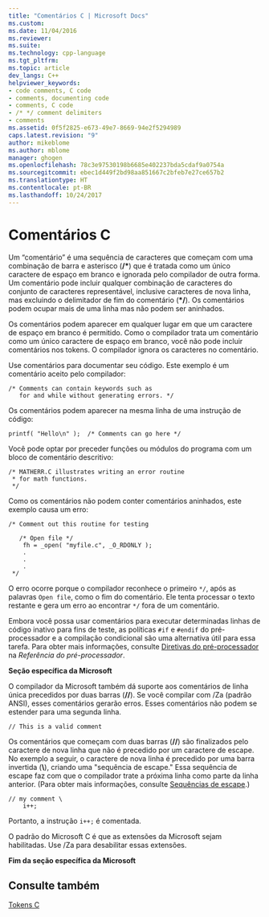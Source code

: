 ```yaml
---
title: "Comentários C | Microsoft Docs"
ms.custom: 
ms.date: 11/04/2016
ms.reviewer: 
ms.suite: 
ms.technology: cpp-language
ms.tgt_pltfrm: 
ms.topic: article
dev_langs: C++
helpviewer_keywords:
- code comments, C code
- comments, documenting code
- comments, C code
- /* */ comment delimiters
- comments
ms.assetid: 0f5f2825-e673-49e7-8669-94e2f5294989
caps.latest.revision: "9"
author: mikeblome
ms.author: mblome
manager: ghogen
ms.openlocfilehash: 78c3e97530198b6685e402237bda5cdaf9a0754a
ms.sourcegitcommit: ebec1d449f2bd98aa851667c2bfeb7e27ce657b2
ms.translationtype: HT
ms.contentlocale: pt-BR
ms.lasthandoff: 10/24/2017
---
```

# <a name="c-comments"></a>Comentários C
Um “comentário” é uma sequência de caracteres que começam com uma combinação de barra e asterisco (<b>/\*</b>) que é tratada como um único caractere de espaço em branco e ignorada pelo compilador de outra forma. Um comentário pode incluir qualquer combinação de caracteres do conjunto de caracteres representável, inclusive caracteres de nova linha, mas excluindo o delimitador de fim do comentário (<b>\*/</b>). Os comentários podem ocupar mais de uma linha mas não podem ser aninhados.  
  
 Os comentários podem aparecer em qualquer lugar em que um caractere de espaço em branco é permitido. Como o compilador trata um comentário como um único caractere de espaço em branco, você não pode incluir comentários nos tokens. O compilador ignora os caracteres no comentário.  
  
 Use comentários para documentar seu código. Este exemplo é um comentário aceito pelo compilador:  
  
```  
/* Comments can contain keywords such as  
   for and while without generating errors. */  
```  
  
 Os comentários podem aparecer na mesma linha de uma instrução de código:  
  
```  
printf( "Hello\n" );  /* Comments can go here */  
```  
  
 Você pode optar por preceder funções ou módulos do programa com um bloco de comentário descritivo:  
  
```  
/* MATHERR.C illustrates writing an error routine   
 * for math functions.   
 */   
```  
  
 Como os comentários não podem conter comentários aninhados, este exemplo causa um erro:  
  
```  
/* Comment out this routine for testing   
  
   /* Open file */  
    fh = _open( "myfile.c", _O_RDONLY );  
    .  
    .  
    .  
 */  
```  
  
 O erro ocorre porque o compilador reconhece o primeiro `*/`, após as palavras `Open file`, como o fim do comentário. Ele tenta processar o texto restante e gera um erro ao encontrar `*/` fora de um comentário.  
  
 Embora você possa usar comentários para executar determinadas linhas de código inativo para fins de teste, as políticas `#if` e `#endif` do pré-processador e a compilação condicional são uma alternativa útil para essa tarefa. Para obter mais informações, consulte [Diretivas do pré-processador](../preprocessor/preprocessor-directives.md) na *Referência do pré-processador*.  
  
 **Seção específica da Microsoft**  
  
 O compilador da Microsoft também dá suporte aos comentários de linha única precedidos por duas barras (**//**). Se você compilar com /Za (padrão ANSI), esses comentários gerarão erros. Esses comentários não podem se estender para uma segunda linha.  
  
```  
// This is a valid comment  
```  
  
 Os comentários que começam com duas barras (**//**) são finalizados pelo caractere de nova linha que não é precedido por um caractere de escape. No exemplo a seguir, o caractere de nova linha é precedido por uma barra invertida (**\\**), criando uma "sequência de escape." Essa sequência de escape faz com que o compilador trate a próxima linha como parte da linha anterior. (Para obter mais informações, consulte [Sequências de escape](../c-language/escape-sequences.md).)  
  
```  
// my comment \  
    i++;   
```  
  
 Portanto, a instrução `i++;` é comentada.  
  
 O padrão do Microsoft C é que as extensões da Microsoft sejam habilitadas. Use /Za para desabilitar essas extensões.  
  
 **Fim da seção específica da Microsoft**  
  
## <a name="see-also"></a>Consulte também  
 [Tokens C](../c-language/c-tokens.md)
